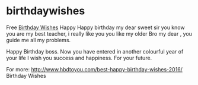 # birthdaywishes
Free <a href="http://www.hbdtoyou.com/best-happy-birthday-wishes-2016/">Birthday Wishes</a> Happy Happy birthday my dear sweet sir you know you are my best teacher, i really like you you like my older Bro my dear , you guide me all my problems.

Happy Birthday boss. Now you have entered in another
colourful year of your life I wish you success and happiness.
For your future.

For more: http://www.hbdtoyou.com/best-happy-birthday-wishes-2016/
Birthday Wishes
